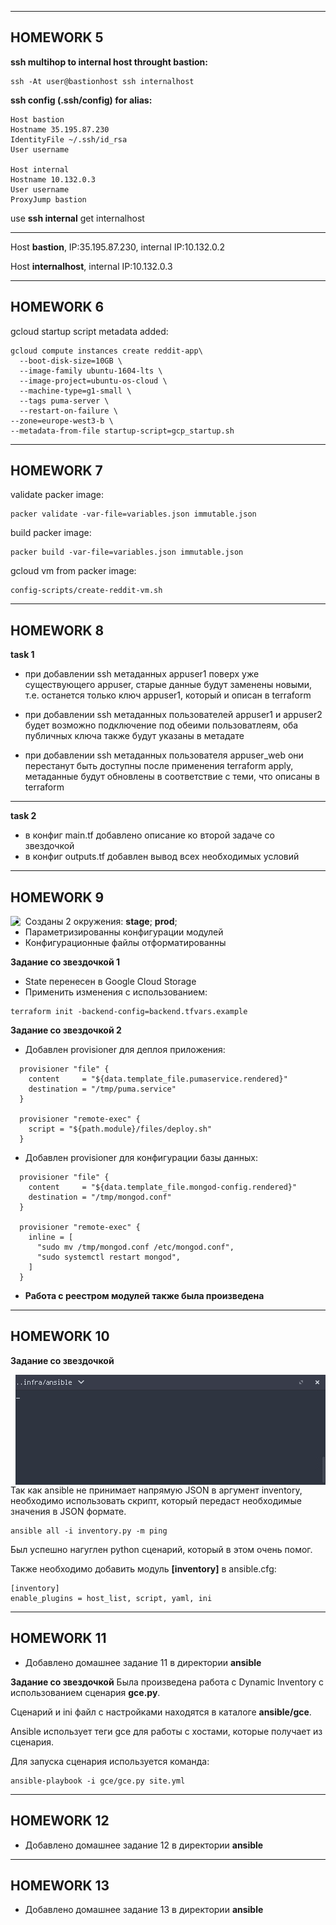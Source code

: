 -------------
## HOMEWORK 5

**ssh multihop to internal host throught bastion:**
```
ssh -At user@bastionhost ssh internalhost
```
**ssh config (.ssh/config) for alias:**
```
Host bastion  
Hostname 35.195.87.230
IdentityFile ~/.ssh/id_rsa  
User username

Host internal
Hostname 10.132.0.3
User username
ProxyJump bastion
```
use **ssh internal** get internalhost

-------------
Host **bastion**, IP:35.195.87.230, internal IP:10.132.0.2

Host **internalhost**, internal IP:10.132.0.3

-------------
## HOMEWORK 6

gcloud startup script metadata added:
```
gcloud compute instances create reddit-app\       
  --boot-disk-size=10GB \
  --image-family ubuntu-1604-lts \
  --image-project=ubuntu-os-cloud \
  --machine-type=g1-small \
  --tags puma-server \
  --restart-on-failure \
--zone=europe-west3-b \
--metadata-from-file startup-script=gcp_startup.sh
```

-------------
## HOMEWORK 7

validate packer image:
```
packer validate -var-file=variables.json immutable.json
```
build packer image:
```
packer build -var-file=variables.json immutable.json
```
gcloud vm from packer image:
```
config-scripts/create-reddit-vm.sh
```

-------------
## HOMEWORK 8

**task 1**
- при добавлении ssh метаданных appuser1 поверх уже существующего appuser, старые данные будут заменены новыми, т.е. останется только ключ appuser1, который и описан в terraform

- при добавлении ssh метаданных пользователeй appuser1 и appuser2 будет возможно подключение под обеими пользоватлеям, оба публичных ключа также будут указаны в метадате

- при добавлении ssh метаданных пользователя appuser_web они перестанут быть доступны после применения terraform apply, метаданные будут обновлены в соответствие с теми, что описаны в terraform

-------------
**task 2**
- в конфиг main.tf добавлено описание ко второй задаче со звездочкой
- в конфиг outputs.tf добавлен вывод всех необходимых условий

-------------
## HOMEWORK 9
<img align="left" src="./assets/terraform_tree.png?raw=true">

* Созданы 2 окружения: **stage**; **prod**;
* Параметризированны конфигурации модулей
* Конфигурационные файлы отформатированны 

**Задание со звездочкой 1**
* State перенесен в Google Cloud Storage 
* Применить изменения с использованием:
```
terraform init -backend-config=backend.tfvars.example
```
**Задание со звездочкой 2**
* Добавлен provisioner для деплоя приложения:
```
  provisioner "file" {
    content     = "${data.template_file.pumaservice.rendered}"
    destination = "/tmp/puma.service"
  }

  provisioner "remote-exec" {
    script = "${path.module}/files/deploy.sh"
  }
```
* Добавлен provisioner для конфигурации базы данных:
```
  provisioner "file" {
    content     = "${data.template_file.mongod-config.rendered}"
    destination = "/tmp/mongod.conf"
  }

  provisioner "remote-exec" {
    inline = [
      "sudo mv /tmp/mongod.conf /etc/mongod.conf",
      "sudo systemctl restart mongod",
    ]
  }
```
* **Работа с реестром модулей также была произведена**

-------------
## HOMEWORK 10

**Задание со звездочкой**

<img align="right" src="./assets/ansible_inventory.gif?raw=true">
Так как ansible не принимает напрямую JSON в аргумент inventory, необходимо использовать скрипт, который передаст необходимые значения в JSON формате.

```
ansible all -i inventory.py -m ping
```
Был успешно нагуглен python сценарий, который в этом очень помог.

Также необходимо добавить модуль **[inventory]** в ansible.cfg:
```
[inventory]
enable_plugins = host_list, script, yaml, ini
```
-------------
## HOMEWORK 11

* Добавлено домашнее задание 11 в директории **ansible**

**Задание со звездочкой**
Была произведена работа с Dynamic Inventory с использованием сценария **gce.py**.

Сценарий и ini файл с настройками находятся в каталоге **ansible/gce**.

Ansible использует теги gce для работы с хостами, которые получает из сценария.

Для запуска сценария используется команда:
```
ansible-playbook -i gce/gce.py site.yml
```

-------------
## HOMEWORK 12

* Добавлено домашнее задание 12 в директории **ansible**

-------------
## HOMEWORK 13

* Добавлено домашнее задание 13 в директории **ansible**

